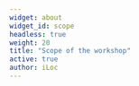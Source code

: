 ```yaml
---
widget: about
widget_id: scope
headless: true
weight: 20
title: "Scope of the workshop"
active: true
author: iLoc
---
```

